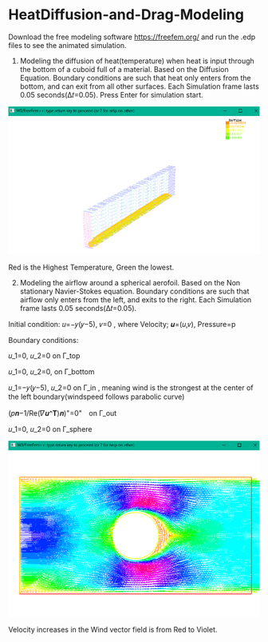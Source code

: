 # HeatDiffusion-and-Drag-Modeling

Download the free modeling software https://freefem.org/ and run the .edp files to see the animated simulation.

1. Modeling the diffusion of heat(temperature) when heat is input through the bottom of a cuboid full of a material. Based on the Diffusion Equation. Boundary conditions are such that heat only enters from the bottom, and can exit from all other surfaces. Each Simulation frame lasts 0.05 seconds(Δ𝑡=0.05). Press Enter for simulation start.

![alt text](https://raw.githubusercontent.com/parthnan/HeatDiffusion-and-Drag-Modeling/master/heatdiffusion.png)

Red is the Highest Temperature, Green the lowest.

2. Modeling the airflow around a spherical aerofoil. Based on the Non stationary Navier-Stokes equation. Boundary conditions are such that airflow only enters from the left, and exits to the right. Each Simulation frame lasts 0.05 seconds(Δ𝑡=0.05).

Initial condition:	 𝑢=−𝑦(𝑦−5), 𝑣=0  , where Velocity; 𝒖=(𝑢,𝑣), Pressure=p

Boundary conditions:

𝑢_1=0, 𝑢_2=0 on Γ_top

𝑢_1=0, 𝑢_2=0, on Γ_bottom

𝑢_1=−𝑦(𝑦−5), 𝑢_2=0 on Γ_in  ,  meaning wind is the strongest at the center of the left boundary(windspeed follows parabolic curve)

(𝑝𝒏−1/Re(𝛻𝒖^𝐓)𝒏)"=0"　on Γ_out

𝑢_1=0, 𝑢_2=0 on Γ_sphere

![alt text](https://raw.githubusercontent.com/parthnan/HeatDiffusion-and-Drag-Modeling/master/winddiffusion.png)

Velocity increases in the Wind vector field is from Red to Violet.

